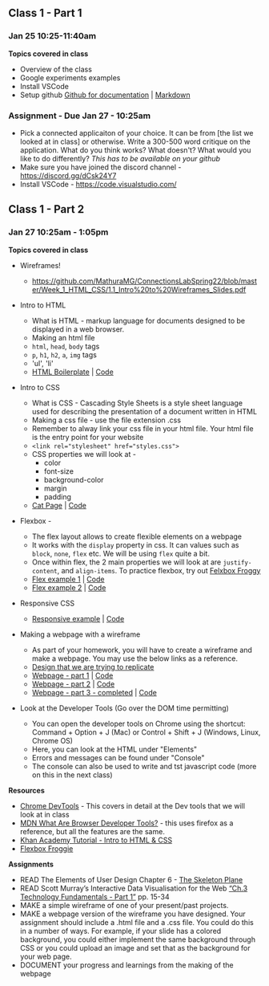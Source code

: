 ## Class 1 - Part 1
### Jan 25 10:25-11:40am

**Topics covered in class**
* Overview of the class
* Google experiments examples
* Install VSCode
* Setup github [Github for documentation](https://github.com/MathuraMG/Resources/blob/main/Github-for-documentation.md) | [Markdown](https://markdown-it.github.io/)

### **Assignment - Due Jan 27 - 10:25am**
* Pick a connected applicaiton of your choice. It can be from [the list we looked at in class] or otherwise. Write a 300-500 word critique on the application. What do you think works? What doesn't? What would you like to do differently? *This has to be available on your github*
* Make sure you have joined the discord channel - https://discord.gg/dCsk24Y7
* Install VSCode - https://code.visualstudio.com/

## Class 1 - Part 2
### Jan 27 10:25am - 1:05pm

**Topics covered in class**
* Wireframes!
  * https://github.com/MathuraMG/ConnectionsLabSpring22/blob/master/Week_1_HTML_CSS/1.1_Intro%20to%20Wireframes_Slides.pdf

* Intro to HTML 
  * What is HTML - markup language for documents designed to be displayed in a web browser. 
  * Making an html file
  * `html`, `head`, `body` tags
  * `p`, `h1`, `h2`, `a`, `img` tags
  * 'ul', 'li'
  * [HTML Boilerplate](https://mathuramg.com/ConnectionsLabSpring22/Week_1_HTML_CSS/HTML_Boilerplate/) | [Code](https://github.com/MathuraMG/ConnectionsLabSpring22/tree/master/Week_1_HTML_CSS/HTML_Boilerplate)

* Intro to CSS
  * What is CSS - Cascading Style Sheets is a style sheet language used for describing the presentation of a document written in HTML
  * Making a css file - use the file extension .css
  * Remember to alway link your css file in your html file. Your html file is the entry point for your website
  * `<link rel="stylesheet" href="styles.css">`
  * CSS properties we will look at - 
    * color
    * font-size
    * background-color
    * margin
    * padding
  * [Cat Page](https://mathuramg.com/ConnectionsLabSpring22/Week_1_HTML_CSS/Simple_Cat_Page/) | [Code](https://github.com/MathuraMG/ConnectionsLabSpring22/tree/master/Week_1_HTML_CSS/Simple_Cat_Page)

* Flexbox - 
  * The flex layout allows to create flexible elements on a webpage
  * It works with the `display` property in css. It can values such as `block`, `none`, `flex` etc. We will be using `flex` quite a bit.
  * Once within flex, the 2 main properties we will look at are `justify-content`, and `align-items`. To practice flexbox, try out [Felxbox Froggy](https://flexboxfroggy.com/)
  * [Flex example 1](https://mathuramg.com/ConnectionsLabSpring22/Week_1_HTML_CSS/CSS_Layout_Flex_01/) | [Code](https://github.com/MathuraMG/ConnectionsLabSpring22/tree/master/Week_1_HTML_CSS/CSS_Layout_Flex_01)
  * [Flex example 2](https://mathuramg.com/ConnectionsLabSpring22/Week_1_HTML_CSS/CSS_Layout_Flex_02/) | [Code](https://github.com/MathuraMG/ConnectionsLabSpring22/tree/master/Week_1_HTML_CSS/CSS_Layout_Flex_02)
* Responsive CSS
  * [Responsive example](https://mathuramg.com/ConnectionsLabSpring22/Week_1_HTML_CSS/CSS_Layout_Fluid_Responsive/) | [Code](https://github.com/MathuraMG/ConnectionsLabSpring22/tree/master/Week_1_HTML_CSS/CSS_Layout_Fluid_Responsive)

* Making a webpage with a wireframe
  * As part of your homework, you will have to create a wireframe and make a webpage. You may use the below links as a reference. 
  * [Design that we are trying to replicate](https://github.com/MathuraMG/ConnectionsLabSpring22/blob/master/Week_1_HTML_CSS/Show_A_Thing.pdf)
  * [Webpage - part 1](https://mathuramg.com/ConnectionsLabSpring22/Week_1_HTML_CSS/ShowAThing_1_HTML/) | [Code](https://github.com/MathuraMG/ConnectionsLabSpring22/tree/master/Week_1_HTML_CSS/ShowAThing_1_HTML)
  * [Webpage - part 2](https://mathuramg.com/ConnectionsLabSpring22/Week_1_HTML_CSS/ShowAThing_2_CSS/) | [Code](https://github.com/MathuraMG/ConnectionsLabSpring22/tree/master/Week_1_HTML_CSS/ShowAThing_2_CSS)
  * [Webpage - part 3 - completed](https://mathuramg.com/ConnectionsLabSpring22/Week_1_HTML_CSS/ShowAThing_3_Design_Complete/) | [Code](https://github.com/MathuraMG/ConnectionsLabSpring22/tree/master/Week_1_HTML_CSS/ShowAThing_3_Design_Complete)

* Look at the Developer Tools (Go over the DOM time permitting)
  * You can open the developer tools on Chrome using the shortcut: Command + Option + J (Mac) or Control + Shift + J (Windows, Linux, Chrome OS)
  * Here, you can look at the HTML under "Elements"
  * Errors and messages can be found under "Console"
  * The console can also be used to write and tst javascript code (more on this in the next class)

**Resources**
* [Chrome DevTools](https://developer.chrome.com/docs/devtools/) - This covers in detail at the Dev tools that we will look at in class
* [MDN What Are Browser Developer Tools?](https://developer.mozilla.org/en-US/docs/Learn/Common_questions/What_are_browser_developer_tools) - this uses firefox as a reference, but all the features are the same.
* [Khan Academy Tutorial - Intro to HTML & CSS](https://www.khanacademy.org/computing/computer-programming/html-css) 
* [Flexbox Froggie](https://flexboxfroggy.com/)

**Assignments**
* READ The Elements of User Design Chapter 6 - [The Skeleton Plane](https://learning-oreilly-com.proxy.library.nyu.edu/library/view/the-elements-of/9780321684486/ch07.html#ch06lev1sec1)
* READ Scott Murray’s Interactive Data Visualisation for the Web [“Ch.3 Technology Fundamentals - Part 1”](https://ebookcentral-proquest-com.proxy.library.nyu.edu/lib/nyulibrary-ebooks/reader.action?docID=4938502)  pp. 15-34
* MAKE a simple wireframe of one of your present/past projects.
* MAKE a webpage version  of  the wireframe you have designed. Your assignment should include a .html file and a .css file. You could do this in a number of ways. For example, if your slide has a colored background, you could either implement the same background through CSS or you could upload an image and set that as the background for your web page. 
* DOCUMENT  your progress and learnings from the making of the webpage
